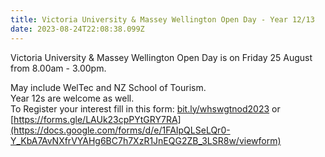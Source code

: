 ```yaml
---
title: Victoria University & Massey Wellington Open Day - Year 12/13
date: 2023-08-24T22:08:38.099Z
---
```

Victoria University & Massey Wellington Open Day is on Friday 25 August from 8.00am - 3.00pm.

May include WelTec and NZ School of Tourism.  
Year 12s are welcome as well.  
To Register your interest fill in this form: [bit.ly/whswgtnod2023](https://docs.google.com/forms/d/e/1FAIpQLSeLQr0-Y_KbA7AvNXfrVYAHg6BC7h7XzR1JnEQG2ZB_3LSR8w/viewform) or [https://forms.gle/LAUk23cpPYtGRY7RA](https://docs.google.com/forms/d/e/1FAIpQLSeLQr0-Y_KbA7AvNXfrVYAHg6BC7h7XzR1JnEQG2ZB_3LSR8w/viewform)
